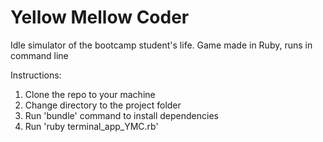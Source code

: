 # Yellow Mellow Coder
Idle simulator of the bootcamp student's life. Game made in Ruby, runs in command line

Instructions: 
1. Clone the repo to your machine
2. Change directory to the project folder
3. Run 'bundle' command to install dependencies
4. Run 'ruby terminal_app_YMC.rb'